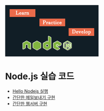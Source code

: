 <img src="../images/nodejs_practice.png" width="300">

# Node.js 실습 코드
- [Hello Nodejs 실행      ](./hello.js)
- [간단한 메일보내기 구현   ](./P10_mailsend/)
- [간단한 웹서버 구현       ](./P11_express/)

